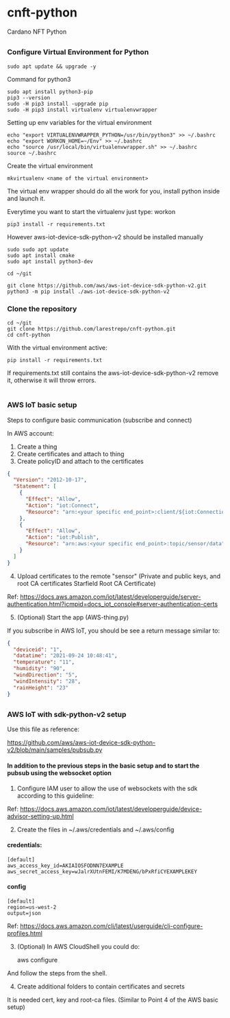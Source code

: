 # cnft-python

Cardano NFT Python
##

### Configure Virtual Environment for Python

    sudo apt update && upgrade -y

Command for python3

    sudo apt install python3-pip
    pip3 --version
    sudo -H pip3 install -upgrade pip
    sudo -H pip3 install virtualenv virtualenvwrapper

Setting up env variables for the virtual environment

    echo "export VIRTUALENVWRAPPER_PYTHON=/usr/bin/python3" >> ~/.bashrc
    echo "export WORKON_HOME=~/Env" >> ~/.bashrc
    echo "source /usr/local/bin/virtualenvwrapper.sh" >> ~/.bashrc
    source ~/.bashrc

Create the virtual environment

    mkvirtualenv <name of the virtual environment>

The virtual env wrapper should do all the work for you, install python inside and launch it.

Everytime you want to start the virtualenv just type: workon <name of the virtual environment>

    pip3 install -r requirements.txt

However aws-iot-device-sdk-python-v2 should be installed manually

    sudo sudo apt update
    sudo apt install cmake
    sudo apt install python3-dev

    cd ~/git

    git clone https://github.com/aws/aws-iot-device-sdk-python-v2.git
    python3 -m pip install ./aws-iot-device-sdk-python-v2



### Clone the repository

    cd ~/git
    git clone https://github.com/larestrepo/cnft-python.git
    cd cnft-python

With the virtual environment active:

    pip install -r requirements.txt

If requirements.txt still contains the aws-iot-device-sdk-python-v2 remove it, otherwise it will throw errors.

#

### AWS IoT basic setup

Steps to configure basic communication (subscribe and connect)

In AWS account: 

1. Create a thing
2. Create certificates and attach to thing
3. Create policyID and attach to the certificates

```json
{
  "Version": "2012-10-17",
  "Statement": [
    {
      "Effect": "Allow",
      "Action": "iot:Connect",
      "Resource": "arn:<your specific end_point>:client/${iot:Connection.Thing.ThingName}"
    },
    {
      "Effect": "Allow",
      "Action": "iot:Publish",
      "Resource": "arn:aws:<your specific end_point>:topic/sensor/data"
    }
  ]
}
```
4. Upload certificates to the remote "sensor" (Private and public keys, and root CA certificates Starfield Root CA Certificate) 

Ref: https://docs.aws.amazon.com/iot/latest/developerguide/server-authentication.html?icmpid=docs_iot_console#server-authentication-certs

5. (Optional) Start the app (AWS-thing.py) 

If you subscribe in AWS IoT, you should be see a return message similar to: 

```json
{
  "deviceid": "1",
  "datatime": "2021-09-24 10:48:41",
  "temperature": "11",
  "humidity": "90",
  "windDirection": "5",
  "windIntensity": "28",
  "rainHeight": "23"
}
```

##

### AWS IoT with sdk-python-v2 setup

Use this file as reference:

https://github.com/aws/aws-iot-device-sdk-python-v2/blob/main/samples/pubsub.py


#### In addition to the previous steps in the basic setup and to start the pubsub using the websocket option 

1. Configure IAM user to allow the use of websockets with the sdk according to this guideline:

 Ref: https://docs.aws.amazon.com/iot/latest/developerguide/device-advisor-setting-up.html

2. Create the files in ~/.aws/credentials and ~/.aws/config

#### credentials:

    [default]
    aws_access_key_id=AKIAIOSFODNN7EXAMPLE
    aws_secret_access_key=wJalrXUtnFEMI/K7MDENG/bPxRfiCYEXAMPLEKEY

#### config

    [default]
    region=us-west-2
    output=json

Ref: https://docs.aws.amazon.com/cli/latest/userguide/cli-configure-profiles.html

3. (Optional) In AWS CloudShell you could do:

    aws configure

And follow the steps from the shell. 

4. Create additional folders to contain certificates and secrets

It is needed cert, key and root-ca files. (Similar to Point 4 of the AWS basic setup)





